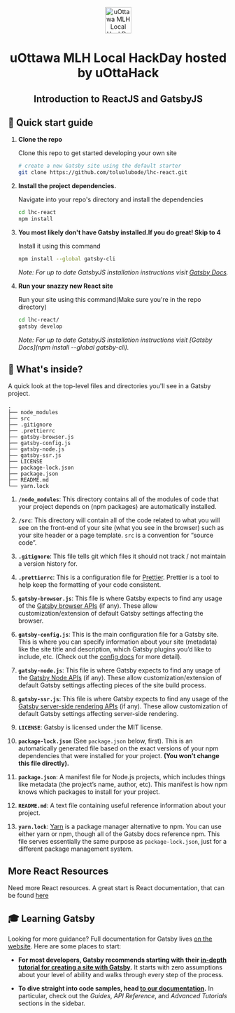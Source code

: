 <p align="center">
  <a href="https://2019.uottahack.ca/">
    <img alt="uOttawa MLH Local HackDay" src="https://www.dropbox.com/s/x5glcc0lpr15lyq/localhackday.jpg?raw=1" width="60" />
  </a>
</p>
<h1 align="center">
  uOttawa MLH Local HackDay hosted by uOttaHack
</h1>
<h2 align="center">
  Introduction to ReactJS and GatsbyJS
</h2>

## 🚀 Quick start guide

1.  **Clone the repo**

    Clone this repo to get started developing your own site

    ```sh
    # create a new Gatsby site using the default starter
    git clone https://github.com/toluolubode/lhc-react.git 
    ```

2.  **Install the project dependencies.**

    Navigate into your repo's directory and install the dependencies

    ```sh
    cd lhc-react
    npm install
    ```

3.  **You most likely don't have Gatsby installed.If you do great! Skip to 4**
  
    Install it using this command

    ```sh
    npm install --global gatsby-cli
    ```
    
    *Note: For up to date GatsbyJS installation instructions visit [Gatsby Docs](https://www.gatsbyjs.org/docs/).*
    

4.  **Run your snazzy new React site**
  
    Run your site using this command(Make sure you're in the repo directory)

    ```sh
    cd lhc-react/
    gatsby develop
    ```
    
    *Note: For up to date GatsbyJS installation instructions visit [Gatsby Docs](npm install --global gatsby-cli).*
    
## 🧐 What's inside?

A quick look at the top-level files and directories you'll see in a Gatsby project.

    .
    ├── node_modules
    ├── src
    ├── .gitignore
    ├── .prettierrc
    ├── gatsby-browser.js
    ├── gatsby-config.js
    ├── gatsby-node.js
    ├── gatsby-ssr.js
    ├── LICENSE
    ├── package-lock.json
    ├── package.json
    ├── README.md
    └── yarn.lock

  1.  **`/node_modules`**: This directory contains all of the modules of code that your project depends on (npm packages) are automatically installed.  
  
  2.  **`/src`**: This directory will contain all of the code related to what you will see on the front-end of your site (what you see in the browser) such as your site header or a page template. `src` is a convention for “source code”.
  
  3.  **`.gitignore`**: This file tells git which files it should not track / not maintain a version history for.
  
  4.  **`.prettierrc`**: This is a configuration file for [Prettier](https://prettier.io/). Prettier is a tool to help keep the formatting of your code consistent.
  
  5.  **`gatsby-browser.js`**: This file is where Gatsby expects to find any usage of the [Gatsby browser APIs](https://www.gatsbyjs.org/docs/browser-apis/) (if any). These allow customization/extension of default Gatsby settings affecting the browser.
  
  6.  **`gatsby-config.js`**: This is the main configuration file for a Gatsby site. This is where you can specify information about your site (metadata) like the site title and description, which Gatsby plugins you’d like to include, etc. (Check out the [config docs](https://www.gatsbyjs.org/docs/gatsby-config/) for more detail).
  
  7.  **`gatsby-node.js`**: This file is where Gatsby expects to find any usage of the [Gatsby Node APIs](https://www.gatsbyjs.org/docs/node-apis/) (if any). These allow customization/extension of default Gatsby settings affecting pieces of the site build process.
  
  8.  **`gatsby-ssr.js`**: This file is where Gatsby expects to find any usage of the [Gatsby server-side rendering APIs](https://www.gatsbyjs.org/docs/ssr-apis/) (if any). These allow customization of default Gatsby settings affecting server-side rendering.
  
  9.  **`LICENSE`**: Gatsby is licensed under the MIT license.
  
  10.  **`package-lock.json`** (See `package.json` below, first). This is an automatically generated file based on the exact versions of your npm dependencies that were installed for your project. **(You won’t change this file directly).**
  
  11.  **`package.json`**: A manifest file for Node.js projects, which includes things like metadata (the project’s name, author, etc). This manifest is how npm knows which packages to install for your project.
  
  12.  **`README.md`**: A text file containing useful reference information about your project.
  
  13.  **`yarn.lock`**: [Yarn](https://yarnpkg.com/) is a package manager alternative to npm. You can use either yarn or npm, though all of the Gatsby docs reference npm.  This file serves essentially the same purpose as `package-lock.json`, just for a different package management system.


## More React Resources

Need more React resources. A great start is React documentation, that can be found [here](https://reactjs.org/docs/getting-started.html)

## 🎓 Learning Gatsby

Looking for more guidance? Full documentation for Gatsby lives [on the website](https://www.gatsbyjs.org/). Here are some places to start:

-   **For most developers, Gatsby recommends starting with their [in-depth tutorial for creating a site with Gatsby](https://www.gatsbyjs.org/tutorial/).** It starts with zero assumptions about your level of ability and walks through every step of the process.

-   **To dive straight into code samples, head [to our documentation](https://www.gatsbyjs.org/docs/).** In particular, check out the _Guides_, _API Reference_, and _Advanced Tutorials_ sections in the sidebar.

